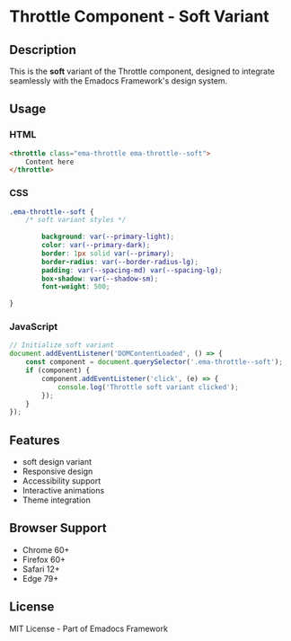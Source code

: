 # Throttle Component - Soft Variant

## Description
This is the **soft** variant of the Throttle component, designed to integrate seamlessly with the Emadocs Framework's design system.

## Usage

### HTML
```html
<throttle class="ema-throttle ema-throttle--soft">
    Content here
</throttle>
```

### CSS
```css
.ema-throttle--soft {
    /* soft variant styles */
    
        background: var(--primary-light);
        color: var(--primary-dark);
        border: 1px solid var(--primary);
        border-radius: var(--border-radius-lg);
        padding: var(--spacing-md) var(--spacing-lg);
        box-shadow: var(--shadow-sm);
        font-weight: 500;
    
}
```

### JavaScript
```javascript
// Initialize soft variant
document.addEventListener('DOMContentLoaded', () => {
    const component = document.querySelector('.ema-throttle--soft');
    if (component) {
        component.addEventListener('click', (e) => {
            console.log('Throttle soft variant clicked');
        });
    }
});
```

## Features
- soft design variant
- Responsive design
- Accessibility support
- Interactive animations
- Theme integration

## Browser Support
- Chrome 60+
- Firefox 60+
- Safari 12+
- Edge 79+

## License
MIT License - Part of Emadocs Framework
